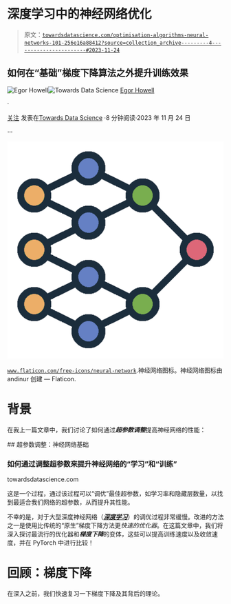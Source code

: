 # 深度学习中的神经网络优化

> 原文：[`towardsdatascience.com/optimisation-algorithms-neural-networks-101-256e16a88412?source=collection_archive---------4-----------------------#2023-11-24`](https://towardsdatascience.com/optimisation-algorithms-neural-networks-101-256e16a88412?source=collection_archive---------4-----------------------#2023-11-24)

## 如何在“基础”梯度下降算法之外提升训练效果

[](https://medium.com/@egorhowell?source=post_page-----256e16a88412--------------------------------)![Egor Howell](https://medium.com/@egorhowell?source=post_page-----256e16a88412--------------------------------)[](https://towardsdatascience.com/?source=post_page-----256e16a88412--------------------------------)![Towards Data Science](https://towardsdatascience.com/?source=post_page-----256e16a88412--------------------------------) [Egor Howell](https://medium.com/@egorhowell?source=post_page-----256e16a88412--------------------------------)

·

[关注](https://medium.com/m/signin?actionUrl=https%3A%2F%2Fmedium.com%2F_%2Fsubscribe%2Fuser%2F1cac491223b2&operation=register&redirect=https%3A%2F%2Ftowardsdatascience.com%2Foptimisation-algorithms-neural-networks-101-256e16a88412&user=Egor+Howell&userId=1cac491223b2&source=post_page-1cac491223b2----256e16a88412---------------------post_header-----------) 发表在[Towards Data Science](https://towardsdatascience.com/?source=post_page-----256e16a88412--------------------------------) ·8 分钟阅读·2023 年 11 月 24 日[](https://medium.com/m/signin?actionUrl=https%3A%2F%2Fmedium.com%2F_%2Fvote%2Ftowards-data-science%2F256e16a88412&operation=register&redirect=https%3A%2F%2Ftowardsdatascience.com%2Foptimisation-algorithms-neural-networks-101-256e16a88412&user=Egor+Howell&userId=1cac491223b2&source=-----256e16a88412---------------------clap_footer-----------)

--

[](https://medium.com/m/signin?actionUrl=https%3A%2F%2Fmedium.com%2F_%2Fbookmark%2Fp%2F256e16a88412&operation=register&redirect=https%3A%2F%2Ftowardsdatascience.com%2Foptimisation-algorithms-neural-networks-101-256e16a88412&source=-----256e16a88412---------------------bookmark_footer-----------)![](img/f4296e3c0bd744ca991919ad968f9e98.png)

[`www.flaticon.com/free-icons/neural-network`](https://www.flaticon.com/free-icons/neural-network).神经网络图标。神经网络图标由 andinur 创建 — Flaticon.

# 背景

在我上一篇文章中，我们讨论了如何通过***超参数调整***提高神经网络的性能：

[](/hyperparameter-tuning-neural-networks-101-ca1102891b27?source=post_page-----256e16a88412--------------------------------) ## 超参数调整：神经网络基础

### 如何通过调整超参数来提升神经网络的“学习”和“训练”

towardsdatascience.com

这是一个过程，通过该过程可以“调优”最佳超参数，如学习率和隐藏层数量，以找到最适合我们网络的超参数，从而提升其性能。

不幸的是，对于大型深度神经网络（[***深度学习***](https://en.wikipedia.org/wiki/Deep_learning)）的调优过程非常缓慢。改进的方法之一是使用比传统的“原生”梯度下降方法更*快速的优化器*。在这篇文章中，我们将深入探讨最流行的优化器和***梯度下降***的变体，这些可以提高训练速度以及收敛速度，并在 PyTorch 中进行比较！

# 回顾：梯度下降

在深入之前，我们快速复习一下梯度下降及其背后的理论。
